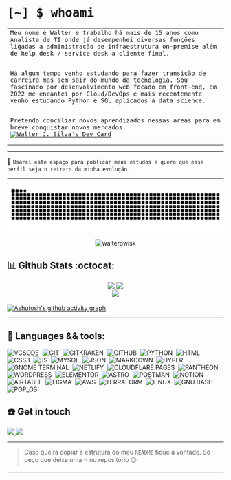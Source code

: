 
# <samp>[~] $ whoami</samp>

  
<table style="width: 100%;">
    <tr>
        <td>
            <div style="display: flex; align-items: center;">
                <samp style="font-family: monospace;">Meu nome é Walter e trabalho há mais de 15 anos como Analista de TI onde já desempenhei diversas funções ligadas a administração de infraestrutura on-premise além de help desk / service desk a cliente final.<br><br>

Há algum tempo venho estudando para fazer transição de carreira mas sem sair do mundo da tecnologia. Sou fascinado por desenvolvimento web focado em front-end, em 2022 me encantei por Cloud/DevOps e mais recentemente venho estudando Python e SQL aplicados à data science.<br><br>

Pretendo conciliar novos aprendizados nessas áreas para em breve conquistar novos mercados.
</samp>
                <span style="margin-left: 8px;"></span>
                <a
                    href="https://app.daily.dev/walterowisk"><img src="https://api.daily.dev/devcards/59516b7dc0c940148610015a2a017bfc.png?r=ou9" width="260" alt="Walter J. Silva's Dev Card"/></a>
            </div>
        </td>
    </tr>
</table>

  

---

  

:rocket: `Usarei este espaço para publicar meus estudos e quero que esse perfil seja o retrato da minha evolução.`

  

---

  

<div  class="snake"  align="center">

  

![Snake animation](https://github.com/walterowisk/walterowisk/blob/output/github-contribution-grid-snake.svg)

  

</div>

<p  class="Profile Views Badge"  align="center"> <img  src="https://komarev.com/ghpvc/?username=walterowisk&label=Profile%20views&color=bb9af7&style=for-the-badge"  alt="walterowisk" />

</p>

  

## :bar_chart: Github Stats :octocat:

  

<div  align="center"  style="display: inline_block">

<a  href="https://github.com/walterowisk">

<img  height="180em"  src="https://github-readme-stats.vercel.app/api?username=walterowisk&show_icons=true&theme=tokyonight&include_all_commits=true&count_private=true&hide_border=true&border_radius="/>

<img  height="180em"  src="https://github-readme-stats.vercel.app/api/top-langs/?username=walterowisk&layout=compact&langs_count=8&theme=tokyonight&hide_border=true&border_radius="/>

</div>

  

<div  align="center"  style="display: inline_block">

<a  href="https://git.io/streak-stats">

<img  height="220em"  src="https://streak-stats.demolab.com/?user=walterowisk&theme=tokyonight&hide_border=true&border_radius="/>

</div>

  

<div>

  

[![Ashutosh's github activity graph](https://github-readme-activity-graph.vercel.app/graph?username=walterowisk&bg_color=1a1b27&color=be91f2&line=628fdb&point=57bdad&area=true&hide_border=true)](https://github.com/ashutosh00710/github-readme-activity-graph)

  

</div>

  

---

  

## :wrench: Languages && tools:

  
![VCSODE](https://img.shields.io/badge/Visual%20Studio%20Code-007ACC.svg?style=for-the-badge&logo=Visual-Studio-Code&logoColor=white)&nbsp;
![GIT](https://img.shields.io/badge/Git-F05032.svg?style=for-the-badge&logo=Git&logoColor=white)&nbsp;
![GITKRAKEN](https://img.shields.io/badge/GitKraken-179287.svg?style=for-the-badge&logo=GitKraken&logoColor=white)&nbsp;
![GITHUB](https://img.shields.io/badge/GitHub-181717.svg?style=for-the-badge&logo=GitHub&logoColor=white)&nbsp;
![PYTHON](https://img.shields.io/badge/Python-3776AB.svg?style=for-the-badge&logo=Python&logoColor=white)&nbsp;
![HTML](https://img.shields.io/badge/HTML5-E34F26.svg?style=for-the-badge&logo=HTML5&logoColor=white)&nbsp;
![CSS3](https://img.shields.io/badge/CSS3-1572B6.svg?style=for-the-badge&logo=CSS3&logoColor=white)&nbsp;
![JS](https://img.shields.io/badge/JavaScript-F7DF1E.svg?style=for-the-badge&logo=JavaScript&logoColor=black)&nbsp;
![MYSQL](https://img.shields.io/badge/MySQL-4479A1.svg?style=for-the-badge&logo=MySQL&logoColor=white)&nbsp;
![JSON](https://img.shields.io/badge/JSON-000000.svg?style=for-the-badge&logo=JSON&logoColor=white)&nbsp;
![MARKDOWN](https://img.shields.io/badge/Markdown-000000.svg?style=for-the-badge&logo=Markdown&logoColor=white)&nbsp;
![HYPER](https://img.shields.io/badge/Hyper-000000.svg?style=for-the-badge&logo=Hyper&logoColor=white)&nbsp;
![GNOME TERMINAL](https://img.shields.io/badge/GNOME%20Terminal-241F31.svg?style=for-the-badge&logo=GNOME-Terminal&logoColor=white)&nbsp;
![NETLIFY](https://img.shields.io/badge/Netlify-00C7B7.svg?style=for-the-badge&logo=Netlify&logoColor=white)&nbsp;
![CLOUDFLARE PAGES](https://img.shields.io/badge/Cloudflare%20Pages-F38020.svg?style=for-the-badge&logo=Cloudflare-Pages&logoColor=white)&nbsp;
![PANTHEON](https://img.shields.io/badge/Pantheon-FFDC28.svg?style=for-the-badge&logo=Pantheon&logoColor=black)&nbsp;
![WORDPRESS](https://img.shields.io/badge/WordPress-21759B.svg?style=for-the-badge&logo=WordPress&logoColor=white)&nbsp;
![ELEMENTOR](https://img.shields.io/badge/Elementor-92003B.svg?style=for-the-badge&logo=Elementor&logoColor=white)&nbsp;
![ASTRO](https://img.shields.io/badge/Astro-FF5D01.svg?style=for-the-badge&logo=Astro&logoColor=white)&nbsp;
![POSTMAN](https://img.shields.io/badge/Postman-FF6C37.svg?style=for-the-badge&logo=Postman&logoColor=white)&nbsp;
![NOTION](https://img.shields.io/badge/Notion-000000.svg?style=for-the-badge&logo=Notion&logoColor=white)&nbsp;
![AIRTABLE](https://img.shields.io/badge/Airtable-18BFFF.svg?style=for-the-badge&logo=Airtable&logoColor=white)&nbsp;
![FIGMA](https://img.shields.io/badge/Figma-F24E1E.svg?style=for-the-badge&logo=Figma&logoColor=white)&nbsp;
![AWS](https://img.shields.io/badge/Amazon%20AWS-232F3E.svg?style=for-the-badge&logo=Amazon-AWS&logoColor=white)&nbsp;
![TERRAFORM](https://img.shields.io/badge/Terraform-7B42BC.svg?style=for-the-badge&logo=Terraform&logoColor=white)&nbsp;
![LINUX](https://img.shields.io/badge/Linux-FCC624.svg?style=for-the-badge&logo=Linux&logoColor=black)&nbsp;
![GNU BASH](https://img.shields.io/badge/GNU%20Bash-4EAA25.svg?style=for-the-badge&logo=GNU-Bash&logoColor=white)&nbsp;
![POP_OS!](https://img.shields.io/badge/Pop!_OS-48B9C7.svg?style=for-the-badge&logo=Pop!_OS&logoColor=white)&nbsp;

  

## :phone: Get in touch
 
<div>

<a  href  =  "mailto:walter4web@gmail.com"><img  src="https://img.shields.io/badge/Gmail-EA4335.svg?style=for-the-badge&logo=Gmail&logoColor=white"  target="_blank">
</a>
<a  href="https://www.linkedin.com/in/walter-silva"  target="_blank"><img  src="https://img.shields.io/badge/-LinkedIn-%230077B5?style=for-the-badge&logo=linkedin&logoColor=white"  target="_blank">
</a>

</div>

---


> Caso queira copiar a estrutura do meu `README` fique a vontade. Só peço que deixe uma :star: no repositório :wink:

  

---